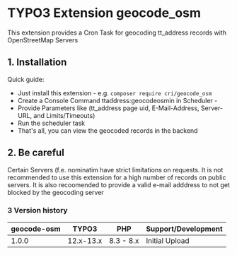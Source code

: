 # TYPO3 Extension geocode_osm

This extension provides a Cron Task for geocoding tt_address records with OpenStreetMap Servers

## 1. Installation

Quick guide:
- Just install this extension - e.g. `composer require cri/geocode_osm`
- Create a Console Command ttaddress:geocodeosmin in Scheduler - 
- Provide Parameters like (tt_address page uid, E-Mail-Address, Server-URL, and Limits/Timeouts)
- Run the scheduler task
- That's all, you can view the geocoded records in the backend

## 2. Be careful

Certain Servers (f.e. nominatim have strict limitations on requests. It is not recommended to use this extension for a high number of records on public servers.
It is also recoomended to provide a valid e-mail adddress to not get blocked by the geocoding server

### 3 Version history

| geocode-osm | TYPO3     | PHP       | Support/Development                            |
|-------------|-----------|-----------|------------------------------------------------|
| 1.0.0       | 12.x-13.x | 8.3 - 8.x | Initial Upload                                 |
